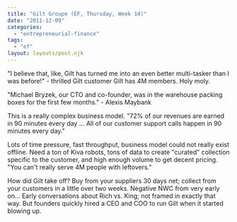 ```yaml
---
title: "Gilt Groupe (EF, Thursday, Week 14)"
date: "2011-12-09"
categories: 
  - "entrepreneurial-finance"
tags: 
  - "ef"
layout: layouts/post.njk
---
```


"I believe that, like, Gilt has turned me into an even better multi-tasker than I was before!" - thrilled Gilt customer Gilt has 4M members. Holy moly.

"Michael Bryzek, our CTO and co-founder, was in the warehouse packing boxes for the first few months." - Alexis Maybank

This is a really complex business model. "72% of our revenues are earned in 90 minutes every day ... All of our customer support calls happen in 90 minutes every day."

Lots of time pressure, fast throughput, business model could not really exist offline. Need a ton of Kiva robots, tons of data to create "curated" collection specific to the customer, and high enough volume to get decent pricing. "You can't really serve 4M people with leftovers."

How did Gilt take off? Buy from your suppliers 30 days net; collect from your customers in a little over two weeks. Negative NWC from very early on... Early conversations about Rich vs. King; not framed in exactly that way. But founders quickly hired a CEO and COO to run Gilt when it started blowing up.
